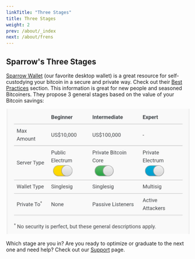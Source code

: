 ```yaml
---
linkTitle: "Three Stages"
title: Three Stages
weight: 2
prev: /about/_index
next: /about/frens
---
```

## Sparrow's Three Stages

[Sparrow Wallet](https://sparrowwallet.com/) (our favorite desktop wallet) is a great resource for self-custodying your bitcoin in a secure and private way. Check out their [Best Practices](https://sparrowwallet.com/docs/best-practices.html) section. This information is great for new people and seasoned Bitcoiners.  They propose 3 general stages based on the value of your Bitcoin savings:

<center>
  <img src="stages.jpeg" alt="Stages" width="500"/>
</center>

Which stage are you in? Are you ready to optimize or graduate to the next one and need help? Check out our [Support](support) page.
